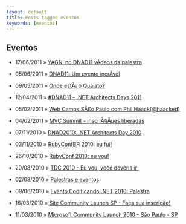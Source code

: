 ```yaml
---
layout: default
title: Posts tagged eventos
keywords: [eventos]
---
```

<h2 class="category">Eventos</h2>
<ul class="posts">
<li>
<p>
<span class="date">17/06/2011</span> &raquo;
<a href="/blog/yagni-no-dnad11-videos-da-palestra">YAGNI no DNAD11 vÃ­deos da palestra</a>
</p>
</li>
<li>
<p>
<span class="date">05/06/2011</span> &raquo;
<a href="/blog/dnad11-um-evento-incrivel">DNAD11: Um evento incrÃ­vel</a>
</p>
</li>
<li>
<p>
<span class="date">09/05/2011</span> &raquo;
<a href="/blog/onde-esta-o-quaiato">Onde estÃ¡ o Quaiato?</a>
</p>
</li>
<li>
<p>
<span class="date">12/04/2011</span> &raquo;
<a href="/blog/dnad11-net-architects-days-2011">#DNAD11 - .NET Architects Days 2011</a>
</p>
</li>
<li>
<p>
<span class="date">05/02/2011</span> &raquo;
<a href="/blog/web-camps-sao-paulo-com-phil-haackhaacked">Web Camps SÃ£o Paulo com Phil Haack(@haacked)</a>
</p>
</li>
<li>
<p>
<span class="date">04/02/2011</span> &raquo;
<a href="/blog/mvc-summit-inscricoes-liberadas">MVC Summit - inscriÃ§Ãµes liberadas</a>
</p>
</li>
<li>
<p>
<span class="date">07/11/2010</span> &raquo;
<a href="/blog/dnad2010-net-architects-day-2010">DNAD2010: .NET Architects Day 2010</a>
</p>
</li>
<li>
<p>
<span class="date">03/11/2010</span> &raquo;
<a href="/blog/rubyconfbr-2010-eu-fui">RubyConfBR 2010: eu fui!</a>
</p>
</li>
<li>
<p>
<span class="date">26/10/2010</span> &raquo;
<a href="/blog/rubyconf-2010-eu-vou">RubyConf 2010: eu vou!</a>
</p>
</li>
<li>
<p>
<span class="date">20/08/2010</span> &raquo;
<a href="/blog/tdc-2010-eu-vou-voce-deveria-ir">TDC 2010 - Eu vou, você deveria ir!</a>
</p>
</li>
<li>
<p>
<span class="date">02/08/2010</span> &raquo;
<a href="/blog/palestras-e-eventos">Palestras e eventos</a>
</p>
</li>
<li>
<p>
<span class="date">09/06/2010</span> &raquo;
<a href="/blog/evento-codificando-net-2010-palestra">Evento Codificando .NET 2010: Palestra</a>
</p>
</li>
<li>
<p>
<span class="date">16/03/2010</span> &raquo;
<a href="/blog/site-community-launch-sp-faca-sua-inscricao">Site Community Launch SP - Faça sua inscrição!</a>
</p>
</li>
<li>
<p>
<span class="date">11/03/2010</span> &raquo;
<a href="/blog/microsoft-community-launch-2010-sao-paulo-sp">Microsoft Community Launch 2010 - São Paulo - SP</a>
</p>
</li>
</ul>
